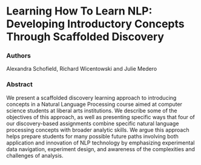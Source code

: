 # Learning How To Learn NLP: Developing Introductory Concepts Through Scaffolded Discovery

### Authors

Alexandra Schofield, Richard Wicentowski and Julie Medero

### Abstract

We present a scaffolded discovery learning approach to introducing concepts in a Natural Language Processing course aimed at computer science students at liberal arts institutions. We describe some of the objectives of this approach, as well as presenting specific ways that four of our discovery-based assignments combine specific natural language processing concepts with broader analytic skills. We argue this approach helps prepare students for many possible future paths involving both application and innovation of NLP technology by emphasizing experimental data navigation, experiment design, and awareness of the complexities and challenges of analysis.

